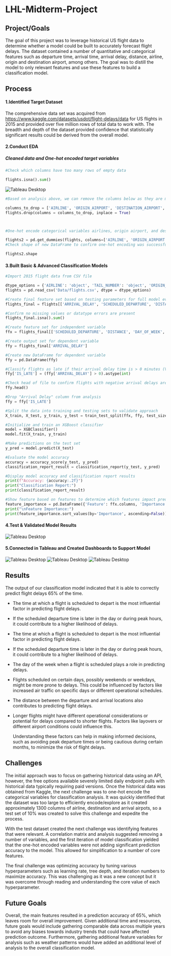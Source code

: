 # LHL-Midterm-Project


## Project/Goals
The goal of this project was to leverage historical US flight data to determine whether a model could be built to accurately forecast flight delays. The dataset contained a number of quantitative and categorical features such as departure time, arrival time, arrival delay, distance, airline, origin and destination airport, among others. The goal was to distill the model to only relevant features and use these features to build a classification model. 

## Process

#### 1.Identified Target Dataset
The comprehensive data set was acquired from https://www.kaggle.com/datasets/usdot/flight-delays/data for US flights in 2015 and provided over five million rows of total data to work with. The breadth and depth of the dataset provided confidence that statistically significant results could be derived from the overall model. 
#### 2.Conduct EDA
##### Cleaned data and One-hot encoded target variables
``` python
#Check which columns have too many rows of empty data

flights.isna().sum()
```
<img src="images/EDA.png" alt="Tableau Desktop">

``` python
#Based on analysis above, we can remove the columns below as they are mostly blank and will delete the entire dataset of we clean all columns without data. Also removing columns such as "Airline", "Origin Airport", "Destination Airport", and "Tail Number" such those aren't numerical and cannot be part of EDA

columns_to_drop = ['AIRLINE', 'ORIGIN_AIRPORT', 'DESTINATION_AIRPORT', 'TAIL_NUMBER', 'CANCELLATION_REASON', 'AIR_SYSTEM_DELAY', 'SECURITY_DELAY', 'AIRLINE_DELAY', 'LATE_AIRCRAFT_DELAY', 'WEATHER_DELAY', 'DEPARTURE_TIME']
flights.drop(columns = columns_to_drop, inplace = True)



#One-hot encode categorical variables airlines, origin airport, and destination airport

flights2 = pd.get_dummies(flights, columns=['AIRLINE', 'ORIGIN_AIRPORT', 'DESTINATION_AIRPORT'])
#Check shape of new DataFrame to confirm one-hot encoding was successfully executed

flights2.shape
```


#### 3.Built Basic & Advanced Classification Models
```python
#Import 2015 flight data from CSV file

dtype_options = {'AIRLINE': 'object', 'TAIL_NUMBER': 'object', 'ORIGIN_AIRPORT': 'object', 'DESTINATION_AIRPORT': 'object'}
flights = pd.read_csv('Data/flights.csv', dtype = dtype_options)

#Create final feature set based on testing parameters for full model evaluation
flights_final = flights[['ARRIVAL_DELAY', 'SCHEDULED_DEPARTURE', 'DISTANCE', 'DAY_OF_WEEK', 'MONTH']]

#Confirm no missing values or datatype errors are present
flights_final.isna().sum()

#Create feature set for independent variable
ffx = flights_final[['SCHEDULED_DEPARTURE', 'DISTANCE', 'DAY_OF_WEEK', 'MONTH']]

#Create output set for dependent variable
ffy = flights_final['ARRIVAL_DELAY']

#Create new DataFrame for dependent variable
ffy = pd.DataFrame(ffy)

#Classify flights as late if their arrival delay time is > 0 minutes (Value = 1) otherwise if on-time or early (Value = 0)
ffy['IS_LATE'] = (ffy['ARRIVAL_DELAY'] > 0).astype(int)

#Check head of file to confirm flights with negative arrival delays are classified as 0 and flights with positive values are classified as 1
ffy.head()

#Drop "Arrival Delay" column from analysis
ffy = ffy['IS_LATE']

#Split the data into training and testing sets to validate approach
X_train, X_test, y_train, y_test = train_test_split(ffx, ffy, test_size=0.2, random_state=42)

#Initialize and train an XGBoost classifier
model = XGBClassifier()
model.fit(X_train, y_train)

#Make predictions on the test set
y_pred = model.predict(X_test)

#Evaluate the model accuracy
accuracy = accuracy_score(y_test, y_pred)
classification_report_result = classification_report(y_test, y_pred)

#Display model accuracy and classification report results
print(f"Accuracy: {accuracy:.2f}")
print("Classification Report:")
print(classification_report_result)

#Show feature based on features to determine which features impact prediction results
feature_importance = pd.DataFrame({'Feature': ffx.columns, 'Importance': model.feature_importances_})
print("\nFeature Importance:")
print(feature_importance.sort_values(by='Importance', ascending=False))
```


#### 4.Test & Validated Model Results
<img src="images/Classification Report.png" alt="Tableau Desktop">


#### 5.Connected in Tableau and Created Dashboards to Support Model 

<img src="images/Connecting2 Data.png" alt="Tableau Desktop">

<img src="images/Dashboard 1.png" alt="Tableau Desktop">

<img src="images/Dashboard 2.png" alt="Tableau Desktop">


## Results
The output of our classification model indicated that it is able to correctly predict flight delays 65% of the time.
- The time at which a flight is scheduled to depart is the most influential factor in predicting flight delays.
- If the scheduled departure time is later in the day or during peak hours, it could contribute to a higher likelihood of delays.
- The time at which a flight is scheduled to depart is the most influential factor in predicting flight delays.
- If the scheduled departure time is later in the day or during peak hours, it could contribute to a higher likelihood of delays.
- The day of the week when a flight is scheduled plays a role in predicting delays.
- Flights scheduled on certain days, possibly weekends or weekdays, might be more prone to delays. This could be influenced by factors like increased air traffic on specific days or different operational schedules.
- The distance between the departure and arrival locations also contributes to predicting flight delays.
- Longer flights might have different operational considerations or potential for delays compared to shorter flights. Factors like layovers or different airport conditions could influence this.

  Understanding these factors can help in making informed decisions, such as avoiding peak departure times or being cautious during certain months, to minimize the risk of flight delays.

## Challenges 

The initial approach was to focus on gathering historical data using an API, however, the free options available severely limited daily endpoint pulls with historical data typically requiring paid versions. Once the historical data was obtained from Kaggle, the next challenge was to one-hot encode the categorical variables for classification analysis. It was quickly identified that the dataset was too large to efficiently encode/explore as it created approximately 1300 columns of airline, destination and arrival airpots, so a test set of 10% was created to solve this challenge and expedite the process. 

With the test dataset created the next challenge was identifying features that were relevant. A correlation matrix and analysis suggested removing a number of variables, and the first iteration of model classification yielded that the one-hot encoded variables were not adding significant prediction accuracy to the model. This allowed for simplification to a number of core features. 

The final challenge was optimizing accuracy by tuning various hyperparameters such as learning rate, tree depth, and iteration numbers to maximize accuracy. This was challenging as it was a new concept but it was overcome through reading and understanding the core value of each hyperparameter.

## Future Goals

Overall, the main features resulted in a prediction accuracy of 65%, which leaves room for overall improvement. Given additional time and resources, future goals would include gathering comparable data across multiple years to avoid any biases towards industry trends that could have affected prediction outcome. Furthermore, gathering additional feature variables for analysis such as weather patterns would have added an additional level of analysis to the overall classification model. 
